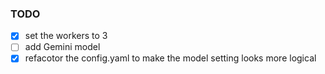 ### TODO

- [x] set the workers to 3
- [ ] add Gemini model
- [x] refacotor the config.yaml to make the model setting looks more logical
